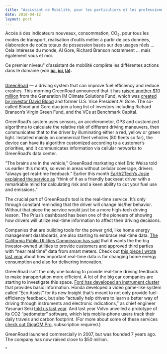 ```yaml
---
title: "Assistant de Mobilité, pour les particuliers et les professionnels"
date: 2010-04-12
layout: post
---
```


<p><span>Accès à des indicateurs nouveaux, consommation, CO<sub>2</sub>, pour tous les modes de transport, réalisation d’outils métier à partir de ces données, élaboration de coûts totaux de possession basés sur des usages réels … Cela intéresse du monde, Al Gore, Richard Branson notamment … mais également vous et moi.</span></p> <p><span>Ce premier niveau" d'assistant de mobilité complète les différentes actions dans le domaine (voir <strong><a href=""/2010/04/le-compagnon-de-la-sncf-futur-assistant-personnel-de-mobilite.html"" target=""_blank"">ici</a>, <a href=""/2010/03/aujourdhui-le-tarif-du-stationnement-temps-reel-demain-les-mobilites.html"" target=""_blank"">ici</a>, <a href=""/2010/02/personnal-travel-assistant-cisco.html"" target=""_blank"">là</a>). </strong></span></p> <p><span><a href=""/wp-content/uploads/sites/6/old/6a0120a66d2ad4970b01347fd0a0d8970c-pi.jpg"" rel=""lightbox""><img alt=""Greenroad"" border=""0"" class=""asset asset-image at-xid-6a0120a66d2ad4970b01347fd0a0d8970c "" src=""/wp-content/uploads/sites/6/old/6a0120a66d2ad4970b01347fd0a0d8970c-500pi.jpg"" title=""Greenroad"" /></a> <br /> </span><span lang=""EN""><a href=""http://www.greenroad.com/""><font color=""#800080"">GreenRoad</font></a> — a driving system that can improve fuel efficiency and reduce crashes. This morning GreenRoad announced that it has <a href=""http://www.prweb.com/releases/2010/02/prweb3632994.htm"">raised another $10 million</a> from the Generation IM Climate Solutions Fund, which was <a href=""http://earth2tech.com/2009/12/07/david-blood-a-strong-cop15-treaty-will-unleash-innovation-green-economy/"">created by investor David Blood</a> and former U.S. Vice President Al Gore. The so-called Blood and Gore duo join a long list of investors including Richard Branson’s Virgin Green Fund, and the VCs at Benchmark Capital.</span></p> <p><span lang=""EN"">GreenRoad’s system uses sensors, an accelerometor, GPS and customized algorithms to calculate the relative risk of different driving maneuvers, then communicates that to the driver by illuminating either a red, yellow or green light. Installed mainly on commercial fleet vehicles (80 fleets so far), the device can have its algorithm customized according to a customer’s priorities, and it communicates information via cellular networks to GreenRoad’s data center. </span></p> <p><span lang=""EN""> </span></p>  <!--more-->  <p><span lang=""EN"">“The brains are in the vehicle,” GreenRoad marketing chief Eric Weiss told us earlier this month, so even in areas without cellular coverage, drivers “always get real-time feedback.” Earlier this month <a href=""http://earth2tech.com/2010/02/05/greenroad-maxing-out-mpg-with-real-time-feedback/"">Earth2Tech’s Josie explained the service as</a> “think of it as a friendly backseat driver with a remarkable mind for calculating risk and a keen ability to cut your fuel use and emissions.”</span></p> <p><span lang=""EN"">The crucial part of GreenRoad’s tool is the real-time service. It’s only through constant reminding that the driver will change his/her behavior. Without that piece the service would just be a more high-tech driving lesson. The Prius’s dashboard has been one of the pioneers of showing how drivers will utilize real-time information to affect their driving decisions.</span></p> <p><span lang=""EN"">Companies that are building tools for the power grid, like home energy management dashboards, are also starting to embrace real-time data. <a href=""http://earth2tech.com/2010/02/19/cali-utilities-get-ready-to-give-your-customers-smart-meter-data/"">The California Public Utilities Commission has said</a> that it wants the the big investor-owned utilities to provide customers and approved third parties with “near real time” data from smart meters. Check out <a href=""http://earth2tech.com/2009/06/05/why-the-smart-grid-wont-have-the-innovations-of-the-internet-any-time-soon/"">this piece I wrote last year</a> about how important real-time data is for changing home energy consumption and also for delivering innovation.</span></p> <p><span lang=""EN"">GreenRoad isn’t the only one looking to provide real-time driving feedback to make transportation more efficient. A lot of the big car companies are starting to investigate this space. <a href=""http://earth2tech.com/2010/02/05/greenroad-maxing-out-mpg-with-real-time-feedback/"">Ford has developed an instrument cluster</a> that provides basic information. Honda developed a video game-like system called “Eco Assist” for its new Insight that’s meant to not only provide fuel-efficiency feedback, but also “actually help drivers to learn a better way of driving through instruments and electronic indications,” as chief engineer Yasunari Seki <a href=""http://earth2tech.com/2009/05/29/greenroad-fuels-up-with-more-vc-cash/"">told us last year</a>. And last year Volvo unveiled a prototype of its CO2 “pedometer” software, which lets mobile-phone users track their daily travels and carbon footprint. (For more about some of these services <a href=""http://pro.gigaom.com/2009/04/long-view-location-based-services-beyond-navigation/"">check out GigaOM Pro</a>, subscription required.)</span></p> <p><span lang=""EN"">GreenRoad launched commercially in 2007, but was founded 7 years ago. The company has now raised close to $50 million.</span></p>"